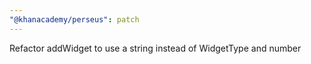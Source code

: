 ```yaml
---
"@khanacademy/perseus": patch
---
```


Refactor addWidget to use a string instead of WidgetType and number

